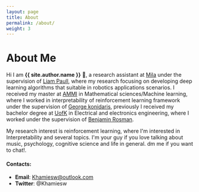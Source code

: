 ```yaml
---
layout: page
title: About
permalink: /about/
weight: 3
---
```


# **About Me**

Hi I am **{{ site.author.name }}** :wave:,  a research assistant at [Mila](https://mila.quebec/) under the supervision of [Liam Paull](https://liampaull.ca/), where my research focusing on developing deep learning algorithms that suitable in robotics applications scenarios. I received my master at [AMMI](https://aimsammi.org/) in Mathematical sciences/Machine learning, where I worked in interpretability of reinforcement learning framework under the supervision of [George konidaris](http://cs.brown.edu/people/gdk/), previously I received my bachelor degree at [UofK](https://www.uofk.edu/en) in Electrical and electronics engineering, where I worked under the supervision of [Benjamin Rosman](https://www.benjaminrosman.com/).

My research interest is reinforcement learning, where I'm interested in Interpretability and several topics. I'm your guy if you love talking about music, psychology, cognitive science and life in general. dm me if you want to chat!.

#### **Contacts:**

- **Email**: Khamiesw@outlook.com 
- **Twitter**: @Khamiesw



<!---<div class="row">
//{% include about/skills.html title="Programming Skills" source=site.data.programming-skills %}
//{% include about/skills.html title="Other Skills" source=site.data.other-skills %}
//</div> -->

<!---<div class="row">
//{% include about/timeline.html %}
</div> -->

